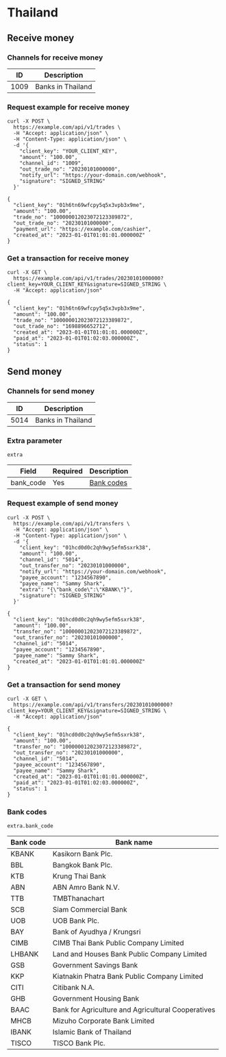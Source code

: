 # Thailand

## Receive money

### Channels for receive money

| ID   | Description       |
|------|-------------------|
| 1009 | Banks in Thailand |

### Request example for receive money

```shell{8}
curl -X POST \
  https://example.com/api/v1/trades \
  -H "Accept: application/json" \
  -H "Content-Type: application/json" \
  -d '{
    "client_key": "YOUR_CLIENT_KEY",
    "amount": "100.00",
    "channel_id": "1009",
    "out_trade_no": "20230101000000",
    "notify_url": "https://your-domain.com/webhook",
    "signature": "SIGNED_STRING"
  }'
```

```json{4,6}
{
  "client_key": "01h6tn69wfcpy5q5x3vpb3x9me",
  "amount": "100.00",
  "trade_no": "100000012023072123389872",
  "out_trade_no": "20230101000000",
  "payment_url": "https://example.com/cashier",
  "created_at": "2023-01-01T01:01:01.000000Z"
}
```

### Get a transaction for receive money

```shell
curl -X GET \
  https://example.com/api/v1/trades/20230101000000?client_key=YOUR_CLIENT_KEY&signature=SIGNED_STRING \
  -H "Accept: application/json"
```

```json{8}
{
  "client_key": "01h6tn69wfcpy5q5x3vpb3x9me",
  "amount": "100.00",
  "trade_no": "100000012023072123389872",
  "out_trade_no": "1698896652712",
  "created_at": "2023-01-01T01:01:01.000000Z",
  "paid_at": "2023-01-01T01:02:03.000000Z",
  "status": 1
}
```









## Send money

### Channels for send money

| ID   | Description       |
|------|-------------------|
| 5014 | Banks in Thailand |

### Extra parameter <Badge type="warning" text="extra" vertical="top" />

`extra`

| Field     | Required | Description               |
|-----------|----------|---------------------------|
| bank_code | Yes      | [Bank codes](#bank-codes) | 

### Request example of send money

```shell{8,13}
curl -X POST \
  https://example.com/api/v1/transfers \
  -H "Accept: application/json" \
  -H "Content-Type: application/json" \
  -d '{
    "client_key": "01hcd0d0c2qh9wy5efm5sxrk38",
    "amount": "100.00",
    "channel_id": "5014",
    "out_transfer_no": "20230101000000",
    "notify_url": "https://your-domain.com/webhook",
    "payee_account": "1234567890",
    "payee_name": "Sammy Shark",
    "extra": "{\"bank_code\":\"KBANK\"}",
    "signature": "SIGNED_STRING"
  }'
```

```json{4}
{
  "client_key": "01hcd0d0c2qh9wy5efm5sxrk38",
  "amount": "100.00",
  "transfer_no": "100000012023072123389872",
  "out_transfer_no": "20230101000000",
  "channel_id": "5014",
  "payee_account": "1234567890",
  "payee_name": "Sammy Shark",
  "created_at": "2023-01-01T01:01:01.000000Z"
}
```

### Get a transaction for send money

```shell
curl -X GET \
  https://example.com/api/v1/transfers/20230101000000?client_key=YOUR_CLIENT_KEY&signature=SIGNED_STRING \
  -H "Accept: application/json"
```

```json{11}
{
  "client_key": "01hcd0d0c2qh9wy5efm5sxrk38",
  "amount": "100.00",
  "transfer_no": "100000012023072123389872",
  "out_transfer_no": "20230101000000",
  "channel_id": "5014",
  "payee_account": "1234567890",
  "payee_name": "Sammy Shark",
  "created_at": "2023-01-01T01:01:01.000000Z",
  "paid_at": "2023-01-01T01:02:03.000000Z",
  "status": 1
}
```

### Bank codes

`extra.bank_code`

| Bank code | Bank name                                           |
|-----------|-----------------------------------------------------|
| KBANK     | 	Kasikorn Bank Plc.                                 |	
| BBL       | 	Bangkok Bank Plc.	                                 |
| KTB       | 	Krung Thai Bank	                                   |
| ABN       | 	ABN Amro Bank N.V.                                 |	
| TTB       | 	TMBThanachart	                                     |
| SCB       | 	Siam Commercial Bank                               |	
| UOB       | 	UOB Bank Plc.	                                     |
| BAY       | 	Bank of Ayudhya / Krungsri                         |	
| CIMB      | 	CIMB Thai Bank Public Company Limited              |	
| LHBANK    | 	Land and Houses Bank Public Company Limited        |	
| GSB       | 	Government Savings Bank                            |	
| KKP       | 	Kiatnakin Phatra Bank Public Company Limited       |	
| CITI      | 	Citibank N.A.                                      |	
| GHB       | 	Government Housing Bank                            |	
| BAAC      | 	Bank for Agriculture and Agricultural Cooperatives |	
| MHCB      | 	Mizuho Corporate Bank Limited                      |	
| IBANK     | 	Islamic Bank of Thailand                           |	
| TISCO     | 	TISCO Bank Plc.                                    |	
